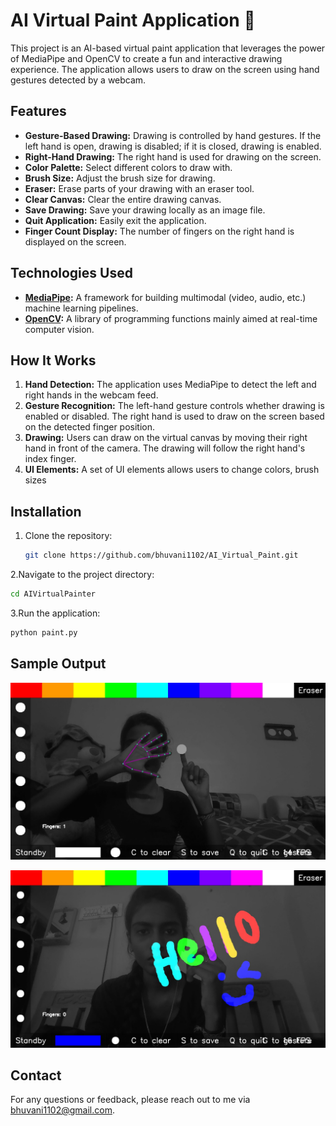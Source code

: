 # AI Virtual Paint Application 🎨

This project is an AI-based virtual paint application that leverages the power of MediaPipe and OpenCV to create a fun and interactive drawing experience. The application allows users to draw on the screen using hand gestures detected by a webcam.

## Features

- **Gesture-Based Drawing:** Drawing is controlled by hand gestures. If the left hand is open, drawing is disabled; if it is closed, drawing is enabled.
- **Right-Hand Drawing:** The right hand is used for drawing on the screen.
- **Color Palette:** Select different colors to draw with.
- **Brush Size:** Adjust the brush size for drawing.
- **Eraser:** Erase parts of your drawing with an eraser tool.
- **Clear Canvas:** Clear the entire drawing canvas.
- **Save Drawing:** Save your drawing locally as an image file.
- **Quit Application:** Easily exit the application.
- **Finger Count Display:** The number of fingers on the right hand is displayed on the screen.

## Technologies Used

- **[MediaPipe](https://google.github.io/mediapipe/solutions/hands):** A framework for building multimodal (video, audio, etc.) machine learning pipelines.
- **[OpenCV](https://opencv.org):** A library of programming functions mainly aimed at real-time computer vision.

## How It Works

1. **Hand Detection:** The application uses MediaPipe to detect the left and right hands in the webcam feed.
2. **Gesture Recognition:** The left-hand gesture controls whether drawing is enabled or disabled. The right hand is used to draw on the screen based on the detected finger position.
3. **Drawing:** Users can draw on the virtual canvas by moving their right hand in front of the camera. The drawing will follow the right hand's index finger.
4. **UI Elements:** A set of UI elements allows users to change colors, brush sizes

## Installation

1. Clone the repository:
   ```bash
   git clone https://github.com/bhuvani1102/AI_Virtual_Paint.git
   ```
2.Navigate to the project directory:
  ```bash
  cd AIVirtualPainter
 ```
3.Run the application:
```bash
python paint.py
```
## Sample Output
![output-1](AIVirtualPainter/pictures/2024825235422.jpeg)


![output-2](AIVirtualPainter/pictures/202482518211.jpeg)
## Contact

For any questions or feedback, please reach out to me via [bhuvani1102@gmail.com](mailto:bhuvani1102@gmail.com).






